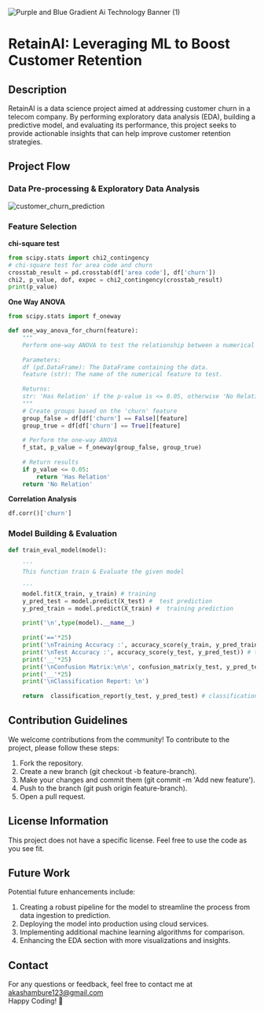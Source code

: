 ![Purple and Blue Gradient Ai Technology Banner (1)](https://github.com/user-attachments/assets/5865b9e4-79c8-46f0-b0ce-ee512209aebb)
# RetainAI: Leveraging ML to Boost Customer Retention

## Description
RetainAI is a data science project aimed at addressing customer churn in a telecom company. By performing exploratory data analysis (EDA), building a predictive model, and evaluating its performance, this project seeks to provide actionable insights that can help improve customer retention strategies.

## Project Flow

### Data Pre-processing & Exploratory Data Analysis
  
![customer_churn_prediction](https://github.com/user-attachments/assets/96bc5c1d-bb1d-4e35-aebb-53018c940b44)


### Feature Selection

**chi-square test**
```python
from scipy.stats import chi2_contingency
# chi-square test for area code and churn
crosstab_result = pd.crosstab(df['area code'], df['churn'])
chi2, p_value, dof, expec = chi2_contingency(crosstab_result)
print(p_value)
```
**One Way ANOVA**
```python
from scipy.stats import f_oneway

def one_way_anova_for_churn(feature):
    """
    Perform one-way ANOVA to test the relationship between a numerical feature and churn.
   
    Parameters:
    df (pd.DataFrame): The DataFrame containing the data.
    feature (str): The name of the numerical feature to test.
   
    Returns:
    str: 'Has Relation' if the p-value is <= 0.05, otherwise 'No Relation'.
    """
    # Create groups based on the 'churn' feature
    group_false = df[df['churn'] == False][feature]
    group_true = df[df['churn'] == True][feature]
   
    # Perform the one-way ANOVA
    f_stat, p_value = f_oneway(group_false, group_true)
   
    # Return results
    if p_value <= 0.05:
        return 'Has Relation'
    return 'No Relation'
```
**Correlation Analysis**
```python
df.corr()['churn']
```

### Model Building & Evaluation
```python
def train_eval_model(model):
   
    '''
    This function train & Evaluate the given model
   
    '''
    model.fit(X_train, y_train) # training
    y_pred_test = model.predict(X_test) #  test prediction
    y_pred_train = model.predict(X_train) #  training prediction
   
    print('\n',type(model).__name__)
   
    print('=='*25)
    print('\nTraining Accuracy :', accuracy_score(y_train, y_pred_train)) # training accuracy
    print('\nTest Accuracy :', accuracy_score(y_test, y_pred_test)) # test accuracy
    print('__'*25)
    print('\nConfusion Matrix:\n\n', confusion_matrix(y_test, y_pred_test)) # confusion matrix
    print('__'*25)
    print('\nClassification Report: \n')
   
    return  classification_report(y_test, y_pred_test) # classification report
```
## Contribution Guidelines
We welcome contributions from the community! To contribute to the project, please follow these steps:

1. Fork the repository.
2. Create a new branch (git checkout -b feature-branch).
3. Make your changes and commit them (git commit -m 'Add new feature').
4. Push to the branch (git push origin feature-branch).
5. Open a pull request.

## License Information
This project does not have a specific license. Feel free to use the code as you see fit.

## Future Work
Potential future enhancements include:

1. Creating a robust pipeline for the model to streamline the process from data ingestion to prediction.
2. Deploying the model into production using cloud services.
3. Implementing additional machine learning algorithms for comparison.
4. Enhancing the EDA section with more visualizations and insights.

## Contact
For any questions or feedback, feel free to contact me at akashambure123@gmail.com  
Happy Coding! 🚀









